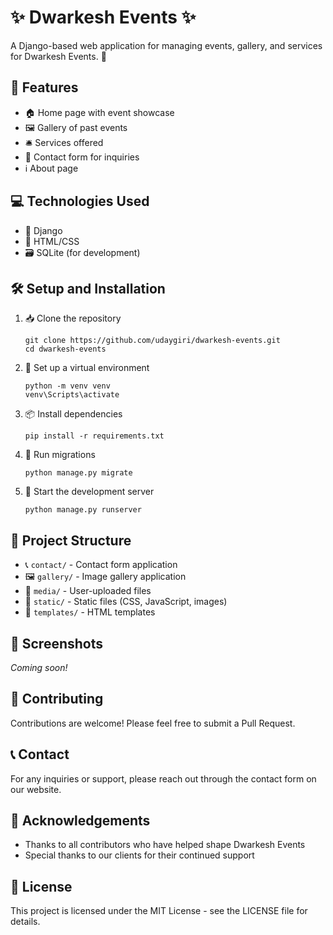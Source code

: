 # ✨ Dwarkesh Events ✨

A Django-based web application for managing events, gallery, and services for Dwarkesh Events. 🎉

## 🚀 Features

- 🏠 Home page with event showcase
- 🖼️ Gallery of past events
- 🛎️ Services offered
- 📝 Contact form for inquiries
- ℹ️ About page

## 💻 Technologies Used

- 🐍 Django
- 🎨 HTML/CSS
- 🗃️ SQLite (for development)

## 🛠️ Setup and Installation

1. 📥 Clone the repository

   ```
   git clone https://github.com/udaygiri/dwarkesh-events.git
   cd dwarkesh-events
   ```

2. 🔧 Set up a virtual environment

   ```
   python -m venv venv
   venv\Scripts\activate
   ```

3. 📦 Install dependencies

   ```
   pip install -r requirements.txt
   ```

4. 🔄 Run migrations

   ```
   python manage.py migrate
   ```

5. 🚀 Start the development server
   ```
   python manage.py runserver
   ```

## 📂 Project Structure

- 📞 `contact/` - Contact form application
- 🖼️ `gallery/` - Image gallery application
- 📁 `media/` - User-uploaded files
- 🎨 `static/` - Static files (CSS, JavaScript, images)
- 📄 `templates/` - HTML templates

## 📱 Screenshots

_Coming soon!_

## 👥 Contributing

Contributions are welcome! Please feel free to submit a Pull Request.

## 📞 Contact

For any inquiries or support, please reach out through the contact form on our website.

## 🙏 Acknowledgements

- Thanks to all contributors who have helped shape Dwarkesh Events
- Special thanks to our clients for their continued support

## 📜 License

This project is licensed under the MIT License - see the LICENSE file for details.
